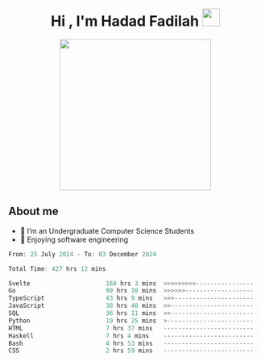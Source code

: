<h1 align="center">Hi , I'm Hadad Fadilah <img src="https://media.giphy.com/media/hvRJCLFzcasrR4ia7z/giphy.gif" width="35"></h1>

<p align="center">
<img src="https://media.tenor.com/78dNivDemDAAAAAi/speech-bubble-venti.gif" width="300"/>    
</p>


##  About me
- 🔭 I’m an Undergraduate Computer Science Students
- 🌱 Enjoying software engineering

<!--START_SECTION:waka-->

```go
From: 25 July 2024 - To: 03 December 2024

Total Time: 427 hrs 12 mins

Svelte                     160 hrs 3 mins  >>>>>>>>>----------------   37.29 %
Go                         99 hrs 10 mins  >>>>>>-------------------   23.11 %
TypeScript                 43 hrs 9 mins   >>>----------------------   10.06 %
JavaScript                 38 hrs 40 mins  >>-----------------------   09.01 %
SQL                        36 hrs 11 mins  >>-----------------------   08.43 %
Python                     19 hrs 25 mins  >------------------------   04.53 %
HTML                       7 hrs 37 mins   -------------------------   01.78 %
Haskell                    7 hrs 4 mins    -------------------------   01.65 %
Bash                       4 hrs 53 mins   -------------------------   01.14 %
CSS                        2 hrs 59 mins   -------------------------   00.70 %
```

<!--END_SECTION:waka-->




<!--
**Fadil-Tao/Fadil-Tao** is a ✨ _special_ ✨ repository because its `README.md` (this file) appears on your GitHub profile.


